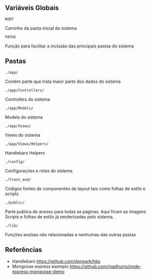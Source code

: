 ## Variáveis Globais ##

``` ROOT ```

Caminho da pasta inicial do sistema

``` PATHS ```

Função para facilitar a inclusão das principais pastas do sistema 

## Pastas ##

``` ./app/ ```

Contêm parte que trata maior parte dos dados do sistema

``` ./app/Controllers/ ```

Controllers do sistema

``` ./app/Models/ ```

Models do sistema

``` ./app/Views/ ```

Views do sistema

``` ./app/Views/Helpers/ ```

Handlebars Helpers

``` ./config/ ```

Configurações e rotas do sistema

``` ./front_end/ ```

Códigos fontes de componentes de layout tais como folhas de estilo e scripts

``` ./public/ ```

Parte publica de acesso para todas as páginas.
Aqui ficam as imagens Scripts e folhas de estilo já renderizadas pelo sistema.

``` ./lib/ ```

Funções avulsas não relacionadas a nenhumas das outras pastas


## Referências ##
* Handlebars https://github.com/donpark/hbs
* Mongoose express exemplo https://github.com/madhums/node-express-mongoose-demo
